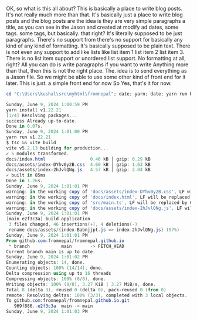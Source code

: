 OK, so what is this all about? This is basically a place to write blog posts. It's not really much more than that. It's basically just a place to write blog posts and the blog posts are the idea is they are very simple paragraphs a title, as you can see in the Jason and created at modify ad dates, some tags. some tags, but basically. that right? It's literally supposed to be just paragraphs. There's no support from there's no support for basically any kind of any kind of formatting. It's basically supposed to be plain text. There is not even any support to add like lists like list item 1 list item 2 list item 3. There is no list item support or unordered list support. No formatting at all, right? All you can do is write paragraphs if you want to write Anything more than that, then this is not the right place. The. idea is to send everything as a Jason file. So we might be able to use some other kind of front end for it later. This is just. a simple front end for now So Yes, that's it for now. 

```powershell
cd "C:\Users\kushal\src\myhtml\fromnepal"; date; yarn; date; yarn run build; date; git add .; date; git commit --message "build application" --message "from the terminal"; date; git pull --rebase origin main; date; git push origin main; date;

Sunday, June 9, 2024 1:00:59 PM
yarn install v1.22.21
[1/4] Resolving packages...
success Already up-to-date.
Done in 0.07s.
Sunday, June 9, 2024 1:01:00 PM
yarn run v1.22.21
$ tsc && vite build
vite v5.2.13 building for production...
✓ 5 modules transformed.
docs/index.html                 0.46 kB │ gzip: 0.29 kB
docs/assets/index-DYhv0y2B.css  4.60 kB │ gzip: 1.63 kB
docs/assets/index-2hJvlQNg.js   4.57 kB │ gzip: 2.04 kB
✓ built in 85ms
Done in 1.26s.
Sunday, June 9, 2024 1:01:01 PM
warning: in the working copy of 'docs/assets/index-DYhv0y2B.css', LF will be replaced by CRLF the next time Git touches it
warning: in the working copy of 'docs/index.html', LF will be replaced by CRLF the next time Git touches it
warning: in the working copy of 'src/main.ts', LF will be replaced by CRLF the next time Git touches it
warning: in the working copy of 'docs/assets/index-2hJvlQNg.js', LF will be replaced by CRLF the next time Git touches it
Sunday, June 9, 2024 1:01:01 PM
[main e2f3c3a] build application
 3 files changed, 46 insertions(+), 4 deletions(-)
 rename docs/assets/{index-Babnjjpt.js => index-2hJvlQNg.js} (57%)
Sunday, June 9, 2024 1:01:01 PM
From github.com:fromnepal/fromnepal.github.io
 * branch            main       -> FETCH_HEAD
Current branch main is up to date.
Sunday, June 9, 2024 1:01:02 PM
Enumerating objects: 14, done.
Counting objects: 100% (14/14), done.
Delta compression using up to 16 threads
Compressing objects: 100% (8/8), done.
Writing objects: 100% (8/8), 3.27 KiB | 3.27 MiB/s, done.
Total 8 (delta 3), reused 0 (delta 0), pack-reused 0 (from 0)
remote: Resolving deltas: 100% (3/3), completed with 3 local objects.
To github.com:fromnepal/fromnepal.github.io.git
   969f886..e2f3c3a  main -> main
Sunday, June 9, 2024 1:01:03 PM
```